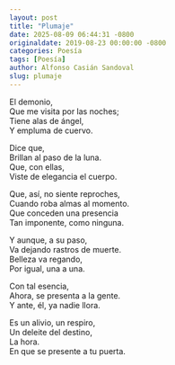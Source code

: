```yaml
---
layout: post
title: "Plumaje"
date: 2025-08-09 06:44:31 -0800
originaldate: 2019-08-23 00:00:00 -0800
categories: Poesía
tags: [Poesía]
author: Alfonso Casián Sandoval
slug: plumaje
---
```


El demonio,  
Que me visita por las noches;  
Tiene alas de ángel,  
Y empluma de cuervo.  

Dice que,  
Brillan al paso de la luna.  
Que, con ellas,  
Viste de elegancia el cuerpo.  

Que, así, no siente reproches,  
Cuando roba almas al momento.  
Que conceden una presencia  
Tan imponente, como ninguna.  

Y aunque, a su paso,  
Va dejando rastros de muerte.  
Belleza va regando,  
Por igual, una a una.  

Con tal esencia,  
Ahora, se presenta a la gente.  
Y ante, él, ya nadie llora.  

Es un alivio, un respiro,  
Un deleite del destino,  
La hora.  
En que se presente a tu puerta.